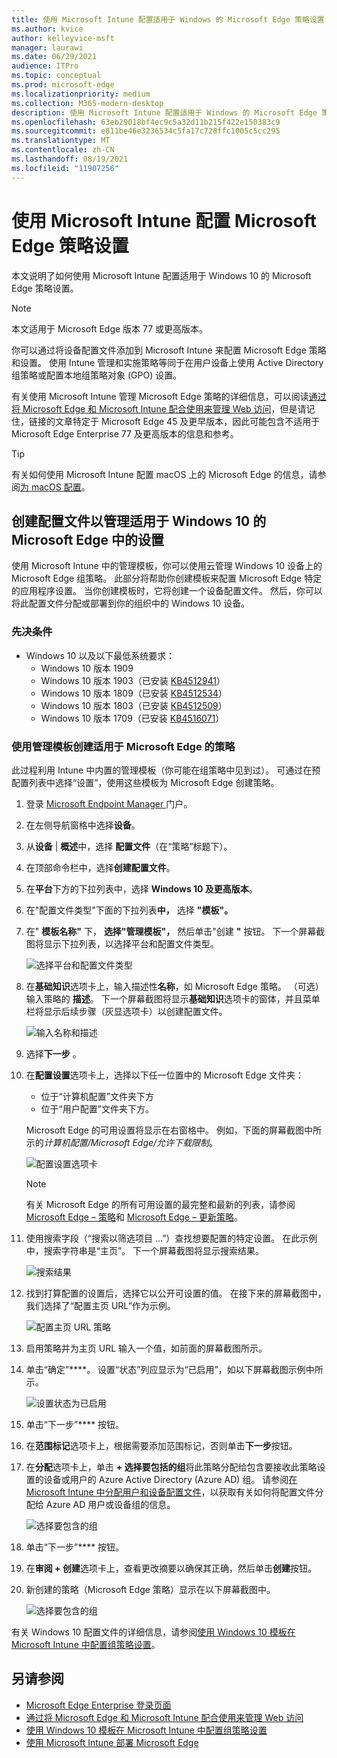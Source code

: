 ```yaml
---
title: 使用 Microsoft Intune 配置适用于 Windows 的 Microsoft Edge 策略设置
ms.author: kvice
author: kelleyvice-msft
manager: laurawi
ms.date: 06/29/2021
audience: ITPro
ms.topic: conceptual
ms.prod: microsoft-edge
ms.localizationpriority: medium
ms.collection: M365-modern-desktop
description: 使用 Microsoft Intune 配置适用于 Windows 的 Microsoft Edge 策略设置。
ms.openlocfilehash: 63eb29018bf4ec9c5a32d11b215f422e150383c9
ms.sourcegitcommit: e811be46e3236534c5fa17c728ffc1005c5cc295
ms.translationtype: MT
ms.contentlocale: zh-CN
ms.lasthandoff: 08/19/2021
ms.locfileid: "11907256"
---
```

# <a name="configure-microsoft-edge-policy-settings-with-microsoft-intune"></a>使用 Microsoft Intune 配置 Microsoft Edge 策略设置

本文说明了如何使用 Microsoft Intune 配置适用于 Windows 10 的 Microsoft Edge 策略设置。

> [!NOTE]
> 本文适用于 Microsoft Edge 版本 77 或更高版本。

你可以通过将设备配置文件添加到 Microsoft Intune 来配置 Microsoft Edge 策略和设置。 使用 Intune 管理和实施策略等同于在用户设备上使用 Active Directory 组策略或配置本地组策略对象 (GPO) 设置。

有关使用 Microsoft Intune 管理 Microsoft Edge 策略的详细信息，可以阅读[通过将 Microsoft Edge 和 Microsoft Intune 配合使用来管理 Web 访问](/intune/manage-microsoft-edge)，但是请记住，链接的文章特定于 Microsoft Edge 45 及更早版本，因此可能包含不适用于 Microsoft Edge Enterprise 77 及更高版本的信息和参考。

> [!TIP]
> 有关如何使用 Microsoft Intune 配置 macOS 上的 Microsoft Edge 的信息，请参阅[为 macOS 配置](configure-microsoft-edge-on-mac.md)。

## <a name="create-a-profile-to-manage-settings-in-microsoft-edge-for-windows-10"></a>创建配置文件以管理适用于 Windows 10 的 Microsoft Edge 中的设置

使用 Microsoft Intune 中的管理模板，你可以使用云管理 Windows 10 设备上的 Microsoft Edge 组策略。 此部分将帮助你创建模板来配置 Microsoft Edge 特定的应用程序设置。 当你创建模板时，它将创建一个设备配置文件。 然后，你可以将此配置文件分配或部署到你的组织中的 Windows 10 设备。

### <a name="prerequisites"></a>先决条件

- Windows 10 以及以下最低系统要求：
  - Windows 10 版本 1909
  - Windows 10 版本 1903（已安装 [KB4512941](https://support.microsoft.com/kb/4512941)）
  - Windows 10 版本 1809（已安装 [KB4512534](https://support.microsoft.com/kb/4512534)）
  - Windows 10 版本 1803（已安装 [KB4512509](https://support.microsoft.com/kb/4512509)）
  - Windows 10 版本 1709（已安装 [KB4516071](https://support.microsoft.com/kb/4516071)）

### <a name="use-administrative-templates-to-create-a-policy-for-microsoft-edge"></a>使用管理模板创建适用于 Microsoft Edge 的策略

此过程利用 Intune 中内置的管理模板（你可能在组策略中见到过）。 可通过在预配置列表中选择“设置”，使用这些模板为 Microsoft Edge 创建策略。

1. 登录 [Microsoft Endpoint Manager ](https://endpoint.microsoft.com/)门户。
2. 在左侧导航窗格中选择**设备**。
3. 从**设备** | **概述**中，选择 **配置文件**（在“策略”标题下）。
4. 在顶部命令栏中，选择**创建配置文件**。
5. 在**平台**下方的下拉列表中，选择 **Windows 10 及更高版本**。
6. 在"配置文件类型"下面的下拉列表**中，** 选择 **"模板"。**
7. 在" **模板名称"** 下， **选择"管理模板"，** 然后单击"创建 **"** 按钮。 下一个屏幕截图将显示下拉列表，以选择平台和配置文件类型。

    ![选择平台和配置文件类型](./media/configure-edge-with-intune/create-profile-platform.png)

7. 在**基础知识**选项卡上，输入描述性**名称**，如 Microsoft Edge 策略。 （可选）输入策略的 **描述**。
下一个屏幕截图将显示**基础知识**选项卡的窗体，并且菜单栏将显示后续步骤（灰显选项卡）以创建配置文件。

   ![输入名称和描述](./media/configure-edge-with-intune/create-profile-basics-tab.png)

8. 选择**下一步** 。
9. 在**配置设置**选项卡上，选择以下任一位置中的 Microsoft Edge 文件夹：

   - 位于“计算机配置”文件夹下方
   - 位于“用户配置”文件夹下方。

   Microsoft Edge 的可用设置将显示在右窗格中。 例如，下面的屏幕截图中所示的*计算机配置/Microsoft Edge/允许下载限制*。

   ![配置设置选项卡](./media/configure-edge-with-intune/create-profile-configuration-settings-tab.png)

   > [!NOTE]
   > 有关 Microsoft Edge 的所有可用设置的最完整和最新的列表，请参阅 [Microsoft Edge – 策略](./microsoft-edge-policies.md)和 [Microsoft Edge – 更新策略](./microsoft-edge-update-policies.md)。

10. 使用搜索字段（“搜索以筛选项目 ...”）查找想要配置的特定设置。 在此示例中，搜索字符串是“主页”。 下一个屏幕截图将显示搜索结果。

    ![搜索结果](./media/configure-edge-with-intune/create-profile-configuration-settings-tab-search.png)

11. 找到打算配置的设置后，选择它以公开可设置的值。 在接下来的屏幕截图中，我们选择了“配置主页 URL”作为示例。

    ![配置主页 URL 策略](./media/configure-edge-with-intune/create-profile-configuration-settings-tab-edit-pol.png)

12. 启用策略并为主页 URL 输入一个值，如前面的屏幕截图所示。

13. 单击“确定”****。 设置“状态”列应显示为“已启用”，如以下屏幕截图示例中所示。

    ![设置状态为已启用](./media/configure-edge-with-intune/create-profile-configuration-settings-tab-set-enabled.png)

14. 单击“下一步”**** 按钮。

15. 在**范围标记**选项卡上，根据需要添加范围标记，否则单击**下一步**按钮。

16. 在**分配**选项卡上，单击 **+ 选择要包括的组**将此策略分配给包含要接收此策略设置的设备或用户的 Azure Active Directory (Azure AD) 组。 请参阅[在 Microsoft Intune 中分配用户和设备配置文件](/intune/device-profile-assign)，以获取有关如何将配置文件分配给 Azure AD 用户或设备组的信息。

    ![选择要包含的组](./media/configure-edge-with-intune/create-profile-assignments-tab.png)

17. 单击“下一步”**** 按钮。

18. 在**审阅 + 创建**选项卡上，查看更改摘要以确保其正确，然后单击**创建**按钮。

19. 新创建的策略（Microsoft Edge 策略）显示在以下屏幕截图中。

    ![选择要包含的组](./media/configure-edge-with-intune/create-profile-new-policy-finished.png)

有关 Windows 10 配置文件的详细信息，请参阅[使用 Windows 10 模板在 Microsoft Intune 中配置组策略设置](/intune/administrative-templates-windows)。

## <a name="see-also"></a>另请参阅

- [Microsoft Edge Enterprise 登录页面](https://aka.ms/EdgeEnterprise)
- [通过将 Microsoft Edge 和 Microsoft Intune 配合使用来管理 Web 访问](/intune/manage-microsoft-edge)
- [使用 Windows 10 模板在 Microsoft Intune 中配置组策略设置](/intune/administrative-templates-windows)
- [使用 Microsoft Intune 部署 Microsoft Edge](/intune/apps/apps-windows-edge/?bc=https%3a%2f%2fdocs.microsoft.com%2fDeployEdge%2fbreadcrumb%2ftoc.json&toc=https%3a%2f%2fdocs.microsoft.com%2fDeployEdge%2ftoc.json)
